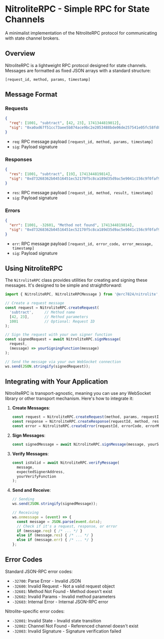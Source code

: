 # NitroliteRPC - Simple RPC for State Channels

A minimalist implementation of the NitroliteRPC protocol for communicating with state channel brokers.

## Overview

NitroliteRPC is a lightweight RPC protocol designed for state channels. Messages are formatted as fixed JSON arrays with a standard structure:

```
[request_id, method, params, timestamp]
```

## Message Format

### Requests

```json
{
  "req": [1001, "subtract", [42, 23], 1741344819012],
  "sig": "0xa0ad67f51cc73aee5b874ace9bc2e2053488bde06de257541e05fc58fd8c4f149cca44f1c702fcbdbde0aa09bcd24456f465e5c3002c011a3bc0f317df7777d2"
}
```

- `req`: RPC message payload `[request_id, method, params, timestamp]`
- `sig`: Payload signature

### Responses

```json
{
  "res": [1001, "subtract", [19], 1741344819814],
  "sig": "0xd73268362b04516451ec52170f5c8ca189d35d9ac5e9041c156c9f0faf9aebd2891309e3b2b5d8788578ab3449c96f7aa81aefb25482b53f02bac42c65f806e5"
}
```

- `res`: RPC message payload `[request_id, method, result, timestamp]`
- `sig`: Payload signature

### Errors

```json
{
  "err": [1001, -32601, "Method not found", 1741344819814],
  "sig": "0xd73268362b04516451ec52170f5c8ca189d35d9ac5e9041c156c9f0faf9aebd2891309e3b2b5d8788578ab3449c96f7aa81aefb25482b53f02bac42c65f806e5"
}
```

- `err`: RPC message payload `[request_id, error_code, error_message, timestamp]`
- `sig`: Payload signature

## Using NitroliteRPC

The `NitroliteRPC` class provides utilities for creating and signing these messages. It's designed to be simple and straightforward:

```typescript
import { NitroliteRPC, NitroliteRPCMessage } from '@erc7824/nitrolite';

// Create a request message
const request = NitroliteRPC.createRequest(
  'subtract',     // Method name
  [42, 23],       // Method parameters
  1001            // Optional: Request ID
);

// Sign the request with your own signer function
const signedRequest = await NitroliteRPC.signMessage(
  request,
  (message) => yourSigningFunction(message)
);

// Send the message via your own WebSocket connection
ws.send(JSON.stringify(signedRequest));
```

## Integrating with Your Application

NitroliteRPC is transport-agnostic, meaning you can use any WebSocket library or other transport mechanism. Here's how to integrate it:

1. **Create Messages**:
   ```typescript
   const request = NitroliteRPC.createRequest(method, params, requestId);
   const response = NitroliteRPC.createResponse(requestId, method, result);
   const error = NitroliteRPC.createError(requestId, errorCode, errorMessage);
   ```

2. **Sign Messages**:
   ```typescript
   const signedMessage = await NitroliteRPC.signMessage(message, yourSigningFunction);
   ```

3. **Verify Messages**:
   ```typescript
   const isValid = await NitroliteRPC.verifyMessage(
     message,
     expectedSignerAddress,
     yourVerifyFunction
   );
   ```

4. **Send and Receive**:
   ```typescript
   // Sending
   ws.send(JSON.stringify(signedMessage));
   
   // Receiving
   ws.onmessage = (event) => {
     const message = JSON.parse(event.data);
     // Check if it's a request, response, or error
     if (message.req) { /* ... */ }
     else if (message.res) { /* ... */ }
     else if (message.err) { /* ... */ }
   };
   ```

## Error Codes

Standard JSON-RPC error codes:

- `-32700`: Parse Error - Invalid JSON
- `-32600`: Invalid Request - Not a valid request object
- `-32601`: Method Not Found - Method doesn't exist
- `-32602`: Invalid Params - Invalid method parameters
- `-32603`: Internal Error - Internal JSON-RPC error

Nitrolite-specific error codes:

- `-32001`: Invalid State - Invalid state transition
- `-32002`: Channel Not Found - Referenced channel doesn't exist
- `-32003`: Invalid Signature - Signature verification failed